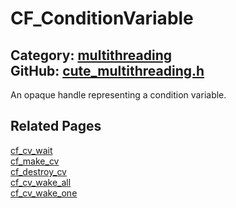 [](../header.md ':include')

# CF_ConditionVariable

Category: [multithreading](https://github.com/RandyGaul/cute_framework/blob/master/docs/api_reference?id=multithreading)  
GitHub: [cute_multithreading.h](https://github.com/RandyGaul/cute_framework/blob/master/include/cute_multithreading.h)  
---

An opaque handle representing a condition variable.

## Related Pages

[cf_cv_wait](https://github.com/RandyGaul/cute_framework/blob/master/docs/multithreading/cf_cv_wait.md)  
[cf_make_cv](https://github.com/RandyGaul/cute_framework/blob/master/docs/multithreading/cf_make_cv.md)  
[cf_destroy_cv](https://github.com/RandyGaul/cute_framework/blob/master/docs/multithreading/cf_destroy_cv.md)  
[cf_cv_wake_all](https://github.com/RandyGaul/cute_framework/blob/master/docs/multithreading/cf_cv_wake_all.md)  
[cf_cv_wake_one](https://github.com/RandyGaul/cute_framework/blob/master/docs/multithreading/cf_cv_wake_one.md)  
